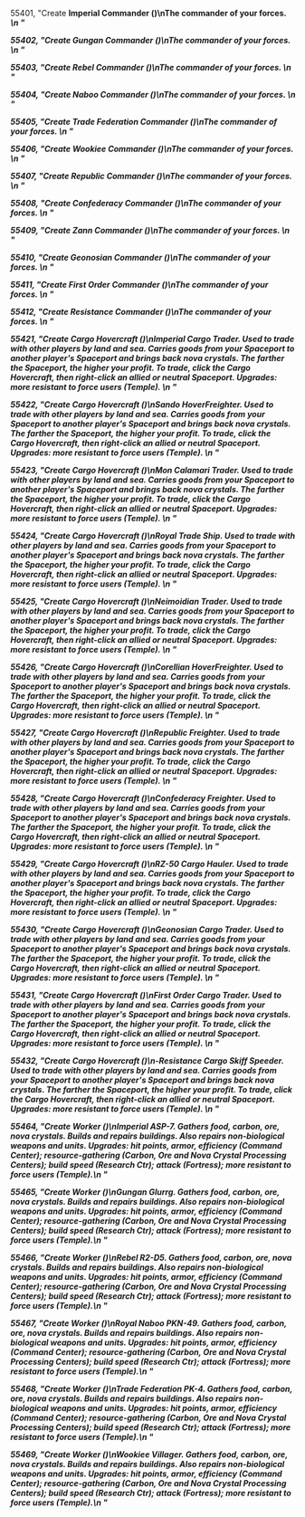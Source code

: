 ﻿55401, "Create <b>Imperial Commander<b> (<cost>)\nThe commander of your forces.<i> \n<hp> <attack> <armor> <piercearmor> <range>"

55402, "Create <b>Gungan Commander<b> (<cost>)\nThe commander of your forces.<i> \n<hp> <attack> <armor> <piercearmor> <range>"

55403, "Create <b>Rebel Commander<b> (<cost>)\nThe commander of your forces.<i> \n<hp> <attack> <armor> <piercearmor> <range>"

55404, "Create <b>Naboo Commander<b> (<cost>)\nThe commander of your forces.<i> \n<hp> <attack> <armor> <piercearmor> <range>"

55405, "Create <b>Trade Federation Commander<b> (<cost>)\nThe commander of your forces.<i> \n<hp> <attack> <armor> <piercearmor> <range>"

55406, "Create <b>Wookiee Commander<b> (<cost>)\nThe commander of your forces.<i> \n<hp> <attack> <armor> <piercearmor> <range>"

55407, "Create <b>Republic Commander<b> (<cost>)\nThe commander of your forces.<i> \n<hp> <attack> <armor> <piercearmor> <range>"

55408, "Create <b>Confederacy Commander<b> (<cost>)\nThe commander of your forces.<i> \n<hp> <attack> <armor> <piercearmor> <range>"

55409, "Create <b>Zann Commander<b> (<cost>)\nThe commander of your forces.<i> \n<hp> <attack> <armor> <piercearmor> <range>"

55410, "Create <b>Geonosian Commander<b> (<cost>)\nThe commander of your forces.<i> \n<hp> <attack> <armor> <piercearmor> <range>"

55411, "Create <b>First Order Commander<b> (<cost>)\nThe commander of your forces.<i> \n<hp> <attack> <armor> <piercearmor> <range>"

55412, "Create <b>Resistance Commander<b> (<cost>)\nThe commander of your forces.<i> \n<hp> <attack> <armor> <piercearmor> <range>"

55421, "Create <b>Cargo Hovercraft<b> (<cost>)\n<b>Imperial Cargo Trader.<b> Used to trade with other players by land and sea. Carries goods from your Spaceport to another player's Spaceport and brings back nova crystals. The farther the Spaceport, the higher your profit. To trade, click the Cargo Hovercraft, then right-click an allied or neutral Spaceport. <i> Upgrades: more resistant to force users (Temple).<i> \n<hp> <attack> <armor> <piercearmor> <range>"

55422, "Create <b>Cargo Hovercraft<b> (<cost>)\n<b>Sando HoverFreighter.<b> Used to trade with other players by land and sea. Carries goods from your Spaceport to another player's Spaceport and brings back nova crystals. The farther the Spaceport, the higher your profit. To trade, click the Cargo Hovercraft, then right-click an allied or neutral Spaceport. <i> Upgrades: more resistant to force users (Temple).<i> \n<hp> <attack> <armor> <piercearmor> <range>"

55423, "Create <b>Cargo Hovercraft<b> (<cost>)\n<b>Mon Calamari Trader.<b> Used to trade with other players by land and sea. Carries goods from your Spaceport to another player's Spaceport and brings back nova crystals. The farther the Spaceport, the higher your profit. To trade, click the Cargo Hovercraft, then right-click an allied or neutral Spaceport. <i> Upgrades: more resistant to force users (Temple).<i> \n<hp> <attack> <armor> <piercearmor> <range>"

55424, "Create <b>Cargo Hovercraft<b> (<cost>)\n<b>Royal Trade Ship.<b> Used to trade with other players by land and sea. Carries goods from your Spaceport to another player's Spaceport and brings back nova crystals. The farther the Spaceport, the higher your profit. To trade, click the Cargo Hovercraft, then right-click an allied or neutral Spaceport. <i> Upgrades: more resistant to force users (Temple).<i> \n<hp> <attack> <armor> <piercearmor> <range>"

55425, "Create <b>Cargo Hovercraft<b> (<cost>)\n<b>Neimoidian Trader.<b> Used to trade with other players by land and sea. Carries goods from your Spaceport to another player's Spaceport and brings back nova crystals. The farther the Spaceport, the higher your profit. To trade, click the Cargo Hovercraft, then right-click an allied or neutral Spaceport. <i> Upgrades: more resistant to force users (Temple).<i> \n<hp> <attack> <armor> <piercearmor> <range>"

55426, "Create <b>Cargo Hovercraft<b> (<cost>)\n<b>Corellian HoverFreighter.<b> Used to trade with other players by land and sea. Carries goods from your Spaceport to another player's Spaceport and brings back nova crystals. The farther the Spaceport, the higher your profit. To trade, click the Cargo Hovercraft, then right-click an allied or neutral Spaceport. <i> Upgrades: more resistant to force users (Temple).<i> \n<hp> <attack> <armor> <piercearmor> <range>"

55427, "Create <b>Cargo Hovercraft<b> (<cost>)\n<b>Republic Freighter.<b> Used to trade with other players by land and sea. Carries goods from your Spaceport to another player's Spaceport and brings back nova crystals. The farther the Spaceport, the higher your profit. To trade, click the Cargo Hovercraft, then right-click an allied or neutral Spaceport. <i> Upgrades: more resistant to force users (Temple).<i> \n<hp> <attack> <armor> <piercearmor> <range>"

55428, "Create <b>Cargo Hovercraft<b> (<cost>)\n<b>Confederacy Freighter.<b> Used to trade with other players by land and sea. Carries goods from your Spaceport to another player's Spaceport and brings back nova crystals. The farther the Spaceport, the higher your profit. To trade, click the Cargo Hovercraft, then right-click an allied or neutral Spaceport. <i> Upgrades: more resistant to force users (Temple).<i> \n<hp> <attack> <armor> <piercearmor> <range>"

55429, "Create <b>Cargo Hovercraft<b> (<cost>)\n<b>RZ-50 Cargo Hauler.<b> Used to trade with other players by land and sea. Carries goods from your Spaceport to another player's Spaceport and brings back nova crystals. The farther the Spaceport, the higher your profit. To trade, click the Cargo Hovercraft, then right-click an allied or neutral Spaceport. <i> Upgrades: more resistant to force users (Temple).<i> \n<hp> <attack> <armor> <piercearmor> <range>"

55430, "Create <b>Cargo Hovercraft<b> (<cost>)\n<b>Geonosian Cargo Trader.<b> Used to trade with other players by land and sea. Carries goods from your Spaceport to another player's Spaceport and brings back nova crystals. The farther the Spaceport, the higher your profit. To trade, click the Cargo Hovercraft, then right-click an allied or neutral Spaceport. <i> Upgrades: more resistant to force users (Temple).<i> \n<hp> <attack> <armor> <piercearmor> <range>"

55431, "Create <b>Cargo Hovercraft<b> (<cost>)\n<b>First Order Cargo Trader.<b> Used to trade with other players by land and sea. Carries goods from your Spaceport to another player's Spaceport and brings back nova crystals. The farther the Spaceport, the higher your profit. To trade, click the Cargo Hovercraft, then right-click an allied or neutral Spaceport. <i> Upgrades: more resistant to force users (Temple).<i> \n<hp> <attack> <armor> <piercearmor> <range>"

55432, "Create <b>Cargo Hovercraft<b> (<cost>)\n<b>-Resistance Cargo Skiff Speeder.<b> Used to trade with other players by land and sea. Carries goods from your Spaceport to another player's Spaceport and brings back nova crystals. The farther the Spaceport, the higher your profit. To trade, click the Cargo Hovercraft, then right-click an allied or neutral Spaceport. <i> Upgrades: more resistant to force users (Temple).<i> \n<hp> <attack> <armor> <piercearmor> <range>"

55464, "Create <b>Worker<b> (<cost>)\n<b>Imperial ASP-7.<b> Gathers food, carbon, ore, nova crystals. Builds and repairs buildings. Also repairs non-biological weapons and units. <i> Upgrades: hit points, armor, efficiency (Command Center); resource-gathering (Carbon, Ore and Nova Crystal Processing Centers); build speed (Research Ctr); attack (Fortress); more resistant to force users (Temple).<i>\n<hp> <attack> <armor> <piercearmor> <range>"

55465, "Create <b>Worker<b> (<cost>)\n<b>Gungan Glurrg.<b> Gathers food, carbon, ore, nova crystals. Builds and repairs buildings. Also repairs non-biological weapons and units. <i> Upgrades: hit points, armor, efficiency (Command Center); resource-gathering (Carbon, Ore and Nova Crystal Processing Centers); build speed (Research Ctr); attack (Fortress); more resistant to force users (Temple).<i>\n<hp> <attack> <armor> <piercearmor> <range>"

55466, "Create <b>Worker<b> (<cost>)\n<b>Rebel R2-D5.<b> Gathers food, carbon, ore, nova crystals. Builds and repairs buildings. Also repairs non-biological weapons and units. <i> Upgrades: hit points, armor, efficiency (Command Center); resource-gathering (Carbon, Ore and Nova Crystal Processing Centers); build speed (Research Ctr); attack (Fortress); more resistant to force users (Temple).<i>\n<hp> <attack> <armor> <piercearmor> <range>"

55467, "Create <b>Worker<b> (<cost>)\n<b>Royal Naboo PKN-49.<b> Gathers food, carbon, ore, nova crystals. Builds and repairs buildings. Also repairs non-biological weapons and units. <i> Upgrades: hit points, armor, efficiency (Command Center); resource-gathering (Carbon, Ore and Nova Crystal Processing Centers); build speed (Research Ctr); attack (Fortress); more resistant to force users (Temple).<i>\n<hp> <attack> <armor> <piercearmor> <range>"

55468, "Create <b>Worker<b> (<cost>)\n<b>Trade Federation PK-4.<b> Gathers food, carbon, ore, nova crystals. Builds and repairs buildings. Also repairs non-biological weapons and units. <i> Upgrades: hit points, armor, efficiency (Command Center); resource-gathering (Carbon, Ore and Nova Crystal Processing Centers); build speed (Research Ctr); attack (Fortress); more resistant to force users (Temple).<i>\n<hp> <attack> <armor> <piercearmor> <range>"

55469, "Create <b>Worker<b> (<cost>)\n<b>Wookiee Villager.<b> Gathers food, carbon, ore, nova crystals. Builds and repairs buildings. Also repairs non-biological weapons and units. <i> Upgrades: hit points, armor, efficiency (Command Center); resource-gathering (Carbon, Ore and Nova Crystal Processing Centers); build speed (Research Ctr); attack (Fortress); more resistant to force users (Temple).<i>\n<hp> <attack> <armor> <piercearmor> <range>"

